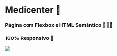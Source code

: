 # Medicenter 💉
### Página com Flexbox e HTML Semântico 👩🏼‍💻
### 100% Responsivo 📱 
<div>
<img height="auto" src="https://i.imgur.com/ofJUxuD.png">
</div>
